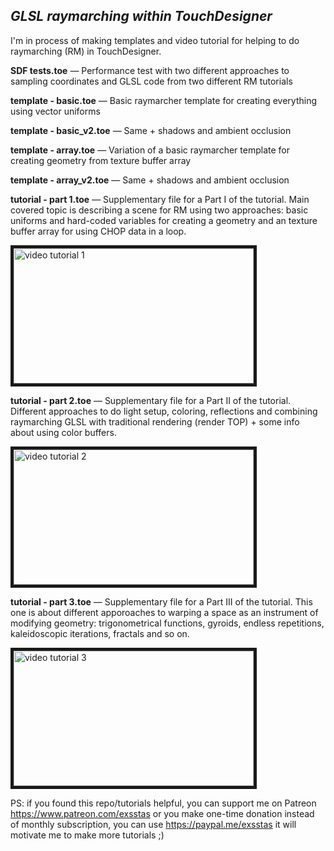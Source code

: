 *GLSL raymarching within TouchDesigner*
------

I'm in process of making templates and video tutorial for helping to do raymarching (RM) in TouchDesigner.

**SDF tests.toe** — Performance test with two different approaches to sampling coordinates and GLSL code from two different RM tutorials

**template - basic.toe** — Basic raymarcher template for creating everything using vector uniforms

**template - basic_v2.toe** — Same + shadows and ambient occlusion


**template - array.toe** — Variation of a basic raymarcher template for creating geometry from texture buffer array

**template - array_v2.toe** — Same + shadows and ambient occlusion


**tutorial - part 1.toe** — Supplementary file for a Part I of the tutorial. Main covered topic is describing a scene for RM using two approaches: basic uniforms and hard-coded variables for creating a geometry and an texture buffer array for using CHOP data in a loop.

<a href="http://www.youtube.com/watch?feature=player_embedded&v=hZj6jaYNKJo" target="_blank"><img src="http://img.youtube.com/vi/hZj6jaYNKJo/0.jpg" alt="video tutorial 1" width="384" height="216" border="5" /></a>


**tutorial - part 2.toe** — Supplementary file for a Part II of the tutorial. Different approaches to do light setup, coloring, reflections and combining raymarching GLSL with traditional rendering (render TOP) + some info about using color buffers.

<a href="http://www.youtube.com/watch?feature=player_embedded&v=IZUqM9CRjTk" target="_blank"><img src="http://img.youtube.com/vi/IZUqM9CRjTk/0.jpg" alt="video tutorial 2" width="384" height="216" border="5" /></a>


**tutorial - part 3.toe** — Supplementary file for a Part III of the tutorial. This one is about different apporoaches to warping a space as an instrument of modifying geometry: trigonometrical functions, gyroids, endless repetitions, kaleidoscopic iterations, fractals and so on.

<a href="http://www.youtube.com/watch?feature=player_embedded&v=2cMhk_crpY8" target="_blank"><img src="http://img.youtube.com/vi/2cMhk_crpY8/0.jpg" alt="video tutorial 3" width="384" height="216" border="5" /></a>

PS: if you found this repo/tutorials helpful, you can support me on Patreon https://www.patreon.com/exsstas or you make one-time donation instead of monthly subscription, you can use https://paypal.me/exsstas it will motivate me to make more tutorials ;)
